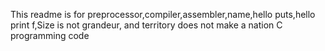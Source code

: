 This readme is for preprocessor,compiler,assembler,name,hello puts,hello print f,Size is not grandeur, and territory does not make a nation C programming code
